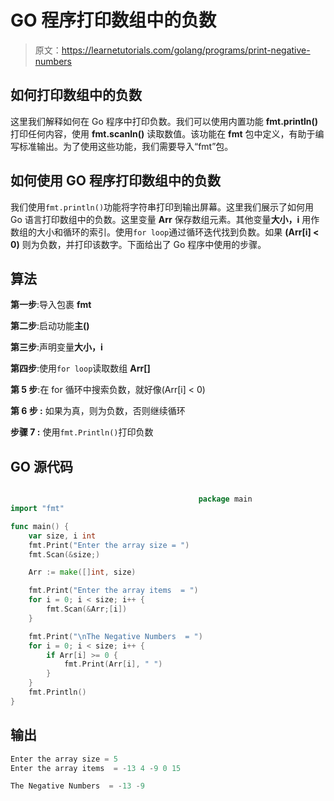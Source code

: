 # GO 程序打印数组中的负数

> 原文：<https://learnetutorials.com/golang/programs/print-negative-numbers>

## 如何打印数组中的负数

这里我们解释如何在 Go 程序中打印负数。我们可以使用内置功能 **fmt.println()** 打印任何内容，使用 **fmt.scanln()** 读取数值。该功能在 **fmt** 包中定义，有助于编写标准输出。为了使用这些功能，我们需要导入“fmt”包。

## 如何使用 GO 程序打印数组中的负数

我们使用`fmt.println()`功能将字符串打印到输出屏幕。这里我们展示了如何用 Go 语言打印数组中的负数。这里变量 **Arr** 保存数组元素。其他变量**大小，i** 用作数组的大小和循环的索引。使用`for loop`通过循环迭代找到负数。如果 **(Arr[i] < 0)** 则为负数，并打印该数字。下面给出了 Go 程序中使用的步骤。

## 算法

**第一步**:导入包裹 **fmt**

**第二步**:启动功能**主()**

**第三步**:声明变量**大小，i**

**第四步**:使用`for loop`读取数组 **Arr[]**

**第 5 步**:在 for 循环中搜索负数，就好像(Arr[i] < 0)

****第 6 步** :** 如果为真，则为负数，否则继续循环

****步骤 7** :** 使用`fmt.Println()`打印负数

## GO 源代码

```go

                                          package main
import "fmt"

func main() {
    var size, i int
    fmt.Print("Enter the array size = ")
    fmt.Scan(&size;)

    Arr := make([]int, size)

    fmt.Print("Enter the array items  = ")
    for i = 0; i < size; i++ {
        fmt.Scan(&Arr;[i])
    }

    fmt.Print("\nThe Negative Numbers  = ")
    for i = 0; i < size; i++ {
        if Arr[i] >= 0 {
            fmt.Print(Arr[i], " ")
        }
    }
    fmt.Println()
}

```

## 输出

```go
Enter the array size = 5
Enter the array items  = -13 4 -9 0 15

The Negative Numbers  = -13 -9 
```